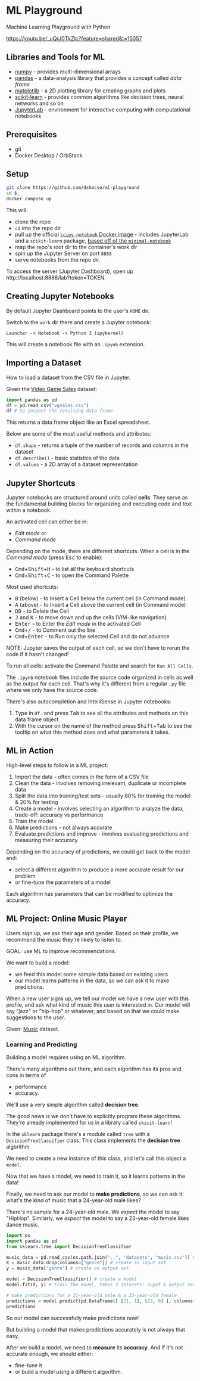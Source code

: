 # ML Playground

Machine Learning Playground with Python

https://youtu.be/_uQrJ0TkZlc?feature=shared&t=15057

## Libraries and Tools for ML

* [numpy](https://numpy.org/) - provides multi-dimensional arrays
* [pandas](https://pandas.pydata.org/) - a data-analysis library that provides a concept called *data frame*
* [matplotlib](https://matplotlib.org/) - a 2D plotting library for creating graphs and plots
* [scikit-learn](https://scikit-learn.org/stable/) - provides common algorithms like decision trees, neural networks and so on
* [JupyterLab](https://jupyterlab.readthedocs.io/en/stable/index.html) - environment for interactive computing with computational notebooks

## Prerequisites

* git
* Docker Desktop / OrbStack

## Setup

```sh
git clone https://github.com/dskecse/ml-playground
cd $_
docker compose up
```

This will:

* clone the repo
* `cd` into the repo dir
* pull up the official [`scipy-notebook` Docker image](https://quay.io/repository/jupyter/scipy-notebook?tab=tags) - includes JupyterLab and a `scikit-learn` package, [based off of the `minimal-notebook`](https://jupyter-docker-stacks.readthedocs.io/en/latest/using/selecting.html#image-relationships)
* map the repo's root dir to the container's work dir
* spin up the Jupyter Server on port `8888`
* serve notebooks from the repo dir.

To access the server (Jupyter Dashboard), open up http://localhost:8888/lab?token=TOKEN.

## Creating Jupyter Notebooks

By default Jupyter Dashboard points to the user's `HOME` dir.

Switch to the `work` dir there and create a Jupyter notebook:

```
Launcher -> Notebook -> Python 3 (ipykernel)
```

This will create a notebook file with an `.ipynb` extension.

## Importing a Dataset

How to load a dataset from the CSV file in Jupyter.

Given the [Video Game Sales](https://www.kaggle.com/datasets/gregorut/videogamesales) dataset:

```python
import pandas as pd
df = pd.read_csv("vgsales.csv")
df # to inspect the resulting data frame
```

This returns a data frame object like an Excel spreadsheet.

Below are some of the most useful methods and attributes:

* `df.shape` - returns a tuple of the number of records and columns in the dataset
* `df.describe()` - basic statistics of the data
* `df.values` - a 2D array of a dataset representation

## Jupyter Shortcuts

Jupyter notebooks are structured around units called **cells**. They serve as the fundamental building blocks for organizing and executing code and text within a notebook.

An activated cell can either be in:

* *Edit mode* or
* *Command mode*

Depending on the mode, there are different shortcuts. When a cell is in the *Command mode* (press <kbd>Esc</kbd> to enable):

* <kbd>Cmd</kbd>+<kbd>Shift</kbd>+<kbd>H</kbd> - to list all the keyboard shortcuts
* <kbd>Cmd</kbd>+<kbd>Shift</kbd>+<kbd>C</kbd> - to open the Command Palette

Most used shortcuts:

* <kbd>B</kbd> (below) - to Insert a Cell below the current cell (in Command mode)
* <kbd>A</kbd> (above) - to Insert a Cell above the current cell (in Command mode)
* <kbd>DD</kbd> - to Delete the Cell
* <kbd>J</kbd> and <kbd>K</kbd> - to move down and up the cells (VIM-like navigation)
* <kbd>Enter</kbd> - to Enter the *Edit mode* in the activated Cell
* <kbd>Cmd</kbd>+<kbd>/</kbd> - to Comment out the line
* <kbd>Cmd</kbd>+<kbd>Enter</kbd> - to Run only the selected Cell and do not advance

NOTE: Jupyter saves the output of each cell, so we don't have to rerun the code if it hasn't changed!

To run all cells: activate the Command Palette and search for `Run All Cells`.

The `.ipynb` notebook files include the source code organized in cells as well as the output for each cell. That's why it's different from a regular `.py` file where we only have the source code.

There's also autocompletion and IntelliSense in Jupyter notebooks:

1. Type in `df.` and press <kbd>Tab</kbd> to see all the attributes and methods on this data frame object.
2. With the cursor on the name of the method press <kbd>Shift</kbd>+<kbd>Tab</kbd> to see the tooltip on what this method does and what parameters it takes.

## ML in Action

High-level steps to follow in a ML project:

1. Import the data - often comes in the form of a CSV file
2. Clean the data - involves removing irrelevant, duplicate or incomplete data
3. Split the data into training/test sets - usually 80% for training the model & 20% for testing
4. Create a model - involves selecting an algorithm to analyze the data, trade-off: accuracy vs performance
5. Train the model
6. Make predictions - not always accurate
7. Evaluate predictions and improve - involves evaluating predictions and measuring their accuracy

Depending on the accuracy of predictions, we could get back to the model and:

* select a different algorithm to produce a more accurate result for our problem
* or fine-tune the parameters of a model

Each algorithm has parameters that can be modified to optimize the accuracy.

## ML Project: Online Music Player

Users sign up, we ask their age and gender.
Based on their profile, we recommend the music they're likely to listen to.

GOAL: use ML to improve recommendations.

We want to build a model:

* we feed this model some sample data based on existing users
* our model learns patterns in the data, so we can ask it to make predictions.

When a new user signs up, we tell our model we have a new user with this profile, and ask what kind of music this user is interested in. Our model will say "jazz" or "hip-hop" or whatever, and based on that we could make suggestions to the user.

Given: [Music](http://bit.ly/music-csv) dataset.

### Learning and Predicting

Building a model requires using an ML algorithm.

There's many algorithms out there, and each algorithm has its pros and cons in terms of

* performance
* accuracy.

We'll use a very simple algorithm called **decision tree**.

The good news is we don't have to explicitly program these algorithms.
They're already implemented for us in a library called `skicit-learn`!

In the `sklearn` package there's a module called `tree` with a `DecisionTreeClassifier` class.
This class implements the **decision tree** algorithm.

We need to create a new instance of this class, and let's call this object a `model`.

Now that we have a model, we need to train it, so it learns patterns in the data!

Finally, we need to ask our model to **make predictions**, so we can ask it:
what's the kind of music that a 24-year-old male likes?

There's no sample for a 24-year-old male. We *expect* the model to say "HipHop".
Similarly, we *expect* the model to say a 23-year-old female likes dance music.

```python
import os
import pandas as pd
from sklearn.tree import DecisionTreeClassifier

music_data = pd.read_csv(os.path.join("..", "datasets", "music.csv")) # import the dataset
X = music_data.drop(columns=["genre"]) # create an input set
y = music_data["genre"] # create an output set

model = DecisionTreeClassifier() # create a model
model.fit(X, y) # train the model, takes 2 datasets: input & output set

# make predictions for a 21-year-old male & a 22-year-old female
predictions = model.predict(pd.DataFrame([ [21, 1], [22, 0] ], columns=["age", "gender"]))
predictions
```

So our model can successfully make predictions now!

But building a model that makes predictions accurately is not always that easy.

After we build a model, we need to **measure** its **accuracy**.
And if it's not accurate enough, we should either:

* fine-tune it
* or build a model using a different algorithm.
